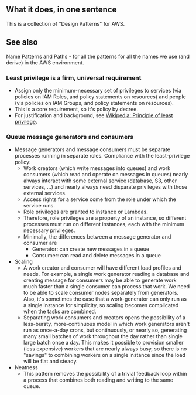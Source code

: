 ## What it does, in one sentence
This is a collection of "Design Patterns" for AWS.

## See also
Name Patterns and Paths - for all the patterns for all the names we use (and derive) in the AWS environment.

### Least privilege is a firm, universal requirement
- Assign only the minimum-necessary set of privileges to services (via policies on IAM Roles, and policy statements on resources) and people (via policies on IAM Groups, and policy statements on resources).
- This is a core requirement, so it's policy by decree.
- For justification and background, see [Wikipedia: Principle of least privilege](https://en.wikipedia.org/wiki/Principle_of_least_privilege).

### Queue message generators and consumers
- Message generators and message consumers must be separate processes running in separate roles.
    Compliance with the least-privilege policy: 
  - Work creators (which write messages into queues) and work consumers (which read and operate on messages in queues) nearly always interact with some external service (database, S3, other services, ...) and nearly always need disparate privileges with those external services. 
  - Access rights for a service come from the role under which the service runs.
  - Role privileges are granted to instance or Lambdas.
  - Therefore, role privileges are a property of an instance, so different processes must run on different instances, each with the minimum necessary privileges.
  - Minimally, the differences between a message generator and consumer are
    - Generator: can create new messages in a queue
    - Consumer: can read and delete messages in a queue
- Scaling
  - A work creator and consumer will have different load profiles and needs. For example, a single work generator reading a database and creating message for consumers may be able to generate work much faster than a single consumer can process that work. We need to be able to scale consumer nodes separately from generators. Also, it's sometimes the case that a work-generator can only run as a single instance for simplicity, so scaling becomes complicated when the tasks are combined.
  - Separating work consumers and creators opens the possibility of a less-bursty, more-continuous model in which work generators aren't run as once-a-day crons, but continuously, or nearly so, generating many small batches of work throughout the day rather than single large batch once a day. This makes it possible to provision smaller (less expensive) workers that are nearly always busy, so there is no "savings" to combining workers on a single instance since the load will be flat and steady.
- Neatness
  - This pattern removes the possibility of a trivial feedback loop within a process that combines both reading and writing to the same queue.

